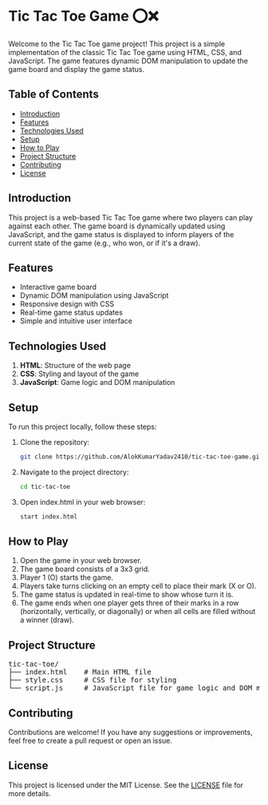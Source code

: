 # Tic Tac Toe Game ⭕❌
Welcome to the Tic Tac Toe game project! This project is a simple implementation of the classic Tic Tac Toe game using HTML, CSS, and JavaScript. The game features dynamic DOM manipulation to update the game board and display the game status.

## Table of Contents
- [Introduction](#introduction)
- [Features](#features)
- [Technologies Used](#technologies-used)
- [Setup](#setup)
- [How to Play](#how-to-play)
- [Project Structure](project-structure)
- [Contributing](#contributing)
- [License](#license)
  
## Introduction
This project is a web-based Tic Tac Toe game where two players can play against each other. The game board is dynamically updated using JavaScript, and the game status is displayed to inform players of the current state of the game (e.g., who won, or if it's a draw).

## Features
- Interactive game board
- Dynamic DOM manipulation using JavaScript
- Responsive design with CSS
- Real-time game status updates
- Simple and intuitive user interface

## Technologies Used
1. <b>HTML</b>: Structure of the web page
2. <b>CSS</b>: Styling and layout of the game
3. <b>JavaScript</b>: Game logic and DOM manipulation

## Setup
To run this project locally, follow these steps:

1. Clone the repository:
   ```bash
   git clone https://github.com/AlokKumarYadav2410/tic-tac-toe-game.git

2. Navigate to the project directory:
   ```bash
   cd tic-tac-toe
   
3. Open index.html in your web browser:
   ```bash
   start index.html
   
## How to Play
1. Open the game in your web browser.
2. The game board consists of a 3x3 grid.
3. Player 1 (O) starts the game.
4. Players take turns clicking on an empty cell to place their mark (X or O).
5. The game status is updated in real-time to show whose turn it is.
6. The game ends when one player gets three of their marks in a row (horizontally, vertically, or diagonally) or when all cells are filled without a winner (draw).

## Project Structure

<pre>
tic-tac-toe/
├── index.html    # Main HTML file
├── style.css     # CSS file for styling
└── script.js     # JavaScript file for game logic and DOM manipulation
</pre>

## Contributing
Contributions are welcome! If you have any suggestions or improvements, feel free to create a pull request or open an issue.

## License
This project is licensed under the MIT License. See the [LICENSE](https://github.com/AlokKumarYadav2410/tic-tac-toe-game/blob/4ad35d2e6d59b8304e049cf8b58e9f5a223a1f75/LICENSE.md) file for more details.

